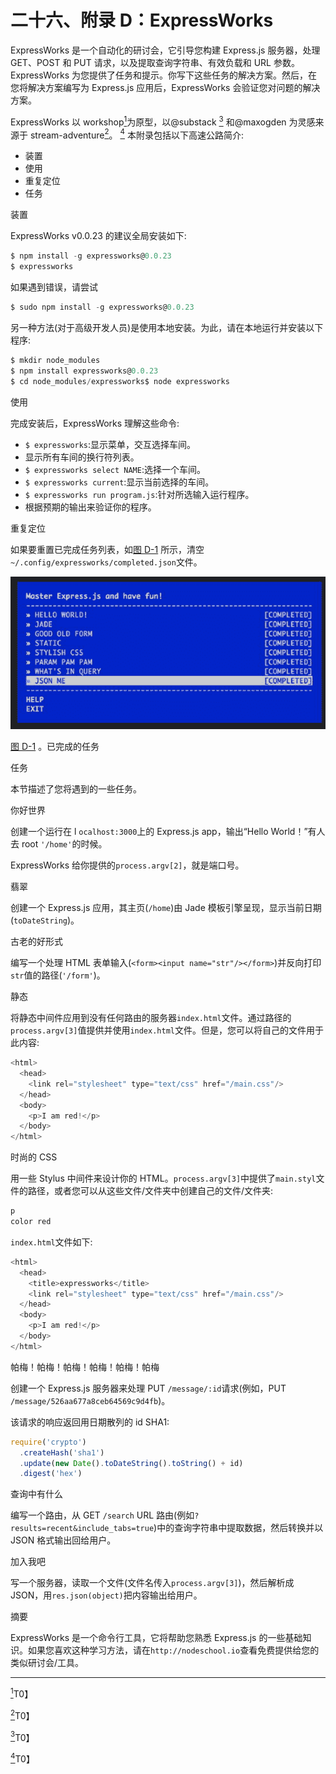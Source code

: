 # 二十六、附录 D：ExpressWorks

ExpressWorks 是一个自动化的研讨会，它引导您构建 Express.js 服务器，处理 GET、POST 和 PUT 请求，以及提取查询字符串、有效负载和 URL 参数。ExpressWorks 为您提供了任务和提示。你写下这些任务的解决方案。然后，在您将解决方案编写为 Express.js 应用后，ExpressWorks 会验证您对问题的解决方案。

ExpressWorks 以 workshop[<sup>1</sup>](#Fn1)为原型，以@substack [<sup>3</sup>](#Fn3) 和@maxogden 为灵感来源于 stream-adventure[<sup>2</sup>](#Fn2)。 [<sup>4</sup>](#Fn4) 本附录包括以下高速公路简介:

*   装置
*   使用
*   重复定位
*   任务

装置

ExpressWorks v0.0.23 的建议全局安装如下:

```js
$ npm install -g expressworks@0.0.23
$ expressworks

```

如果遇到错误，请尝试

```js
$ sudo npm install -g expressworks@0.0.23

```

另一种方法(对于高级开发人员)是使用本地安装。为此，请在本地运行并安装以下程序:

```js
$ mkdir node_modules
$ npm install expressworks@0.0.23
$ cd node_modules/expressworks$ node expressworks

```

使用

完成安装后，ExpressWorks 理解这些命令:

*   `$ expressworks`:显示菜单，交互选择车间。
*   显示所有车间的换行符列表。
*   `$ expressworks select NAME`:选择一个车间。
*   `$ expressworks current`:显示当前选择的车间。
*   `$ expressworks run program.js`:针对所选输入运行程序。
*   根据预期的输出来验证你的程序。

重复定位

如果要重置已完成任务列表，如[图 D-1](#Fig1) 所示，清空`~/.config/expressworks/completed.json`文件。

![9781484200384_FigAppD-01.jpg](img/9781484200384_FigAppD-01.jpg)

[图 D-1](#_Fig1) 。已完成的任务

任务

本节描述了您将遇到的一些任务。

你好世界

创建一个运行在 l `ocalhost:3000`上的 Express.js app，输出“Hello World！”有人去 root `'/home'`的时候。

ExpressWorks 给你提供的`process.argv[2]`，就是端口号。

翡翠

创建一个 Express.js 应用，其主页(`/home`)由 Jade 模板引擎呈现，显示当前日期(`toDateString`)。

古老的好形式

编写一个处理 HTML 表单输入(`<form><input name="str"/></form>`)并反向打印`str`值的路径(`'/form'`)。

静态

将静态中间件应用到没有任何路由的服务器`index.html`文件。通过路径的`process.argv[3]`值提供并使用`index.html`文件。但是，您可以将自己的文件用于此内容:

```js
<html>
  <head>
    <link rel="stylesheet" type="text/css" href="/main.css"/>
  </head>
  <body>
    <p>I am red!</p>
  </body>
</html>

```

时尚的 CSS

用一些 Stylus 中间件来设计你的 HTML。`process.argv[3]`中提供了`main.styl`文件的路径，或者您可以从这些文件/文件夹中创建自己的文件/文件夹:

```js
p
color red

```

`index.html`文件如下:

```js
<html>
  <head>
    <title>expressworks</title>
    <link rel="stylesheet" type="text/css" href="/main.css"/>
  </head>
  <body>
    <p>I am red!</p>
  </body>
</html>

```

帕梅！帕梅！帕梅！帕梅！帕梅！帕梅

创建一个 Express.js 服务器来处理 PUT `/message/:id`请求(例如，PUT `/message/526aa677a8ceb64569c9d4fb`)。

该请求的响应返回用日期散列的 id SHA1:

```js
require('crypto')
  .createHash('sha1')
  .update(new Date().toDateString().toString() + id)
  .digest('hex')

```

查询中有什么

编写一个路由，从 GET `/search` URL 路由(例如`?results=recent&include_tabs=true`)中的查询字符串中提取数据，然后转换并以 JSON 格式输出回给用户。

加入我吧

写一个服务器，读取一个文件(文件名传入`process.argv[3]`)，然后解析成 JSON，用`res.json(object)`把内容输出给用户。

摘要

ExpressWorks 是一个命令行工具，它将帮助您熟悉 Express.js 的一些基础知识。如果您喜欢这种学习方法，请在`http://nodeschool.io`查看免费提供给您的类似研讨会/工具。

__________________

[<sup>1</sup>](#_Fn1)T0】

[<sup>2</sup>](#_Fn2)T0】

[<sup>3</sup>](#_Fn3)T0】

[<sup>4</sup>](#_Fn4)T0】